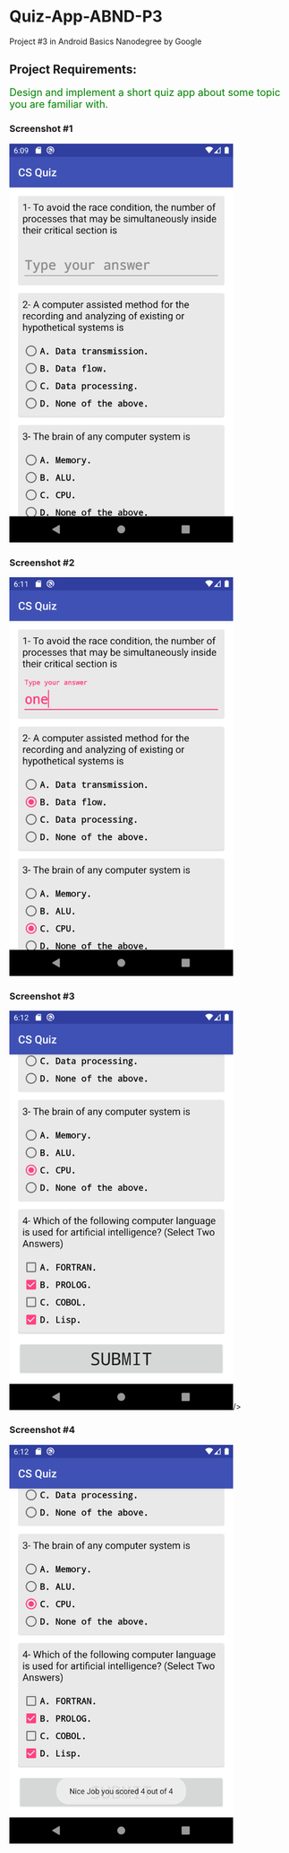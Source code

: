 # Quiz-App-ABND-P3
Project #3 in Android Basics Nanodegree by Google

<h2>Project Requirements:</h2>
<p style="color:green;font-size:18px;">
 Design and implement a short quiz app about some topic you are familiar with.
</p>

<h3>Screenshot #1</h3>
<img src="docs/screenshots/1.png" title="Screenshot #1" width="400"/>

<h3>Screenshot #2</h3>
<img src="docs/screenshots/2.png" width="400" title="Screenshot #2"/>

<h3>Screenshot #3</h3>
<img src="docs/screenshots/3.png" width="400" title="Screenshot #3"/>/>


<h3>Screenshot #4</h3>
<img src="docs/screenshots/4.png" width="400" title="Screenshot #4"/>

